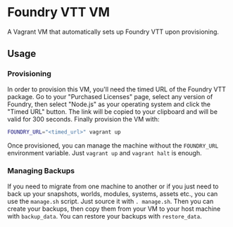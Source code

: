 # Foundry VTT VM

A Vagrant VM that automatically sets up Foundry VTT upon provisioning.

## Usage

### Provisioning

In order to provision this VM, you'll need the timed URL of the Foundry VTT
package. Go to your "Purchased Licenses" page, select any version of Foundry,
then select "Node.js" as your operating system and click the "Timed URL" button.
The link will be copied to your clipboard and will be valid for 300 seconds.
Finally provision the VM with:

```bash
FOUNDRY_URL="<timed_url>" vagrant up
```

Once provisioned, you can manage the machine without the `FOUNDRY_URL`
environment variable. Just `vagrant up` and `vagrant halt` is enough.

### Managing Backups

If you need to migrate from one machine to another or if you just need to back
up your snapshots, worlds, modules, systems, assets etc., you can use the
`manage.sh` script. Just source it with `. manage.sh`. Then you can create your
backups, then copy them from your VM to your host machine with `backup_data`.
You can restore your backups with `restore_data`.

